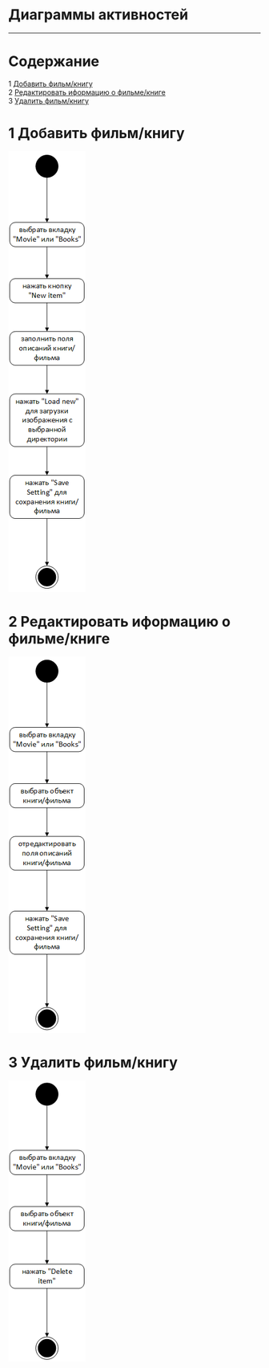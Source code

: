 # Диаграммы активностей
---

# Содержание
1 [Добавить фильм/книгу](#add)  
2 [Редактировать иформацию о фильме/книге](#edit)  
3 [Удалить фильм/книгу](#delete)

<a name="add"/>

# 1 Добавить фильм/книгу
![Добавить фильм/книгу](../../../Images/System%20design/add.png)

<a name="edit"/>

# 2 Редактировать иформацию о фильме/книге
![Редактировать иформацию о фильме/книге](../../../Images/System%20design/edit.png)

<a name="delete"/>

# 3 Удалить фильм/книгу
![Удалить фильм/книгу](../../../Images/System%20design/delete.png)